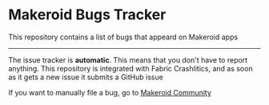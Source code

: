 # Makeroid Bugs Tracker
This repository contains a list of bugs that appeard on Makeroid apps

---

The issue tracker is **automatic**. This means that you don't have to report anything. This repository is
integrated with Fabric Crashlitics, and as soon as it gets a new issue it submits a GitHub issue

If you want to manually file a bug, go to [Makeroid Community](https://community.makeroid.io/c/bugs)